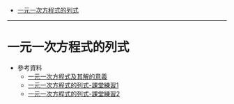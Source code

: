 * [一元一次方程式的列式](#一元一次方程式的列式)

---

# 一元一次方程式的列式

- 參考資料
  - [一元一次方程式及其解的意義](https://www.youtube.com/watch?v=FILM2ZJ-ScM "一元一次方程式及其解的意義")
  - [一元一次方程式的列式-課堂練習1](https://www.junyiacademy.org/article/1ece676fddc6483d89c9826d3d502bb5 "一元一次方程式的列式-課堂練習1")
  - [一元一次方程式的列式-課堂練習2](https://www.junyiacademy.org/article/e271a0d6a07248b3aa5bd165ca5b1c4e "一元一次方程式的列式-課堂練習2")